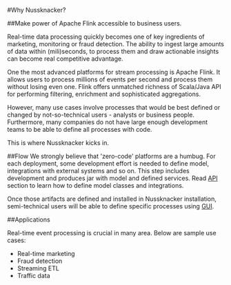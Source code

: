 #Why Nussknacker?

##Make power of Apache Flink accessible to business users.

Real-time data processing quickly becomes one of key ingredients of marketing, monitoring or fraud detection.
The ability to ingest large amounts of data within (mili)seconds, to process them and draw actionable insights can become
real competitive advantage. 

One the most advanced platforms for stream processing is Apache Flink. It allows users to process
millions of events per second and process them without losing even one. 
Flink offers unmatched richness of Scala/Java API for performing filtering, enrichment and sophisticated aggregations. 

However, many use cases involve processes that would be best defined or changed by not-so-technical users 
\- analysts or business people. Furthermore, many companies do not have large enough development teams 
to be able to define all processes with code. 
 
This is where Nussknacker kicks in.

##Flow
We strongly believe that 'zero-code' platforms are a humbug. For each deployment, some development effort
is needed to define model, integrations with external systems and so on. 
This step includes development and produces jar with model and defined services. Read 
[API](API.md) section to learn how to define model classes and integrations.

Once those artifacts are defined and installed in Nussknacker installation, semi-technical users
will be able to define specific processes using [GUI](DesigningProcesses.md). 


##Applications

Real-time event processing is crucial in many area. Below are sample use cases:

* Real-time marketing
* Fraud detection
* Streaming ETL
* Traffic data

